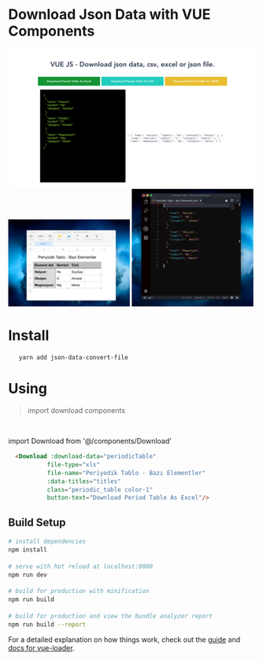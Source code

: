 # Download Json Data with VUE Components

<img src="./static/images/app.png"/>

<img src="./static/images/excel_file.png"  width="49%"/>
<img src="./static/images/json_file.png"  width="49%"/>

# Install
```
   yarn add json-data-convert-file   
```

# Using

> import download components
<br/>
  
   import Download from '@/components/Download'

 ```html
   <Download :download-data="periodicTable"
            file-type="xls"
            file-name="Periyodik Tablo - Bazı Elementler"
            :data-titles="titles"
            class="periodic_table color-1"
            button-text="Download Period Table As Excel"/>

```


## Build Setup

``` bash
# install dependencies
npm install

# serve with hot reload at localhost:8080
npm run dev

# build for production with minification
npm run build

# build for production and view the bundle analyzer report
npm run build --report
```

For a detailed explanation on how things work, check out the [guide](http://vuejs-templates.github.io/webpack/) and [docs for vue-loader](http://vuejs.github.io/vue-loader).
